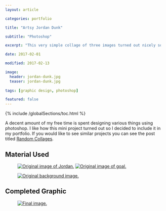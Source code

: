 ```yaml
---
layout: article

categories: portfolio

title: "Artsy Jordan Dunk"

subtitle: "Photoshop"

excerpt: "This very simple collage of three images turned out nicely so I decided to include it in my portfolio."

date: 2017-02-01

modified: 2017-02-13

image: 
  header: jordan-dunk.jpg
  teaser: jordan-dunk.jpg
  
tags: [graphic design, photoshop]

featured: false
---
```


{% include /globalSections/toc.html %}

A decent amount of my free time is spent designing various things using photoshop. I like how this mini project turned out so I decided to include it in my portfolio. If you would like to see similar projects you can see the post titled <a class="fancyLink" href="{{site.url}}/portfolio/photoshop-collage/">Random Collages</a>.

## Material Used

<figure class="half">
  <a href="{{ site.url }}/images/post-dunk/jordan.jpg" title="Original image of Jordan."><img src="{{ site.url }}/images/post-dunk/jordan.jpg" alt="Original image of Jordan."></a>
  <a href="{{ site.url }}/images/post-dunk/goal.jpg" title="Original image of goal."><img src="{{ site.url }}/images/post-dunk/goal.jpg" alt="Original image of goal."></a>
</figure>

<figure class="half">
  <a href="{{ site.url }}/images/post-dunk/background.jpg" title="Original background image."><img src="{{ site.url }}/images/post-dunk/background.jpg" alt="Original background image."></a>
</figure>

## Completed Graphic

<figure class="full">
  <a href="{{ site.url }}/images/post-dunk/jordan-dunk.jpg" title="Final image."><img src="{{ site.url }}/images/post-dunk/jordan-dunk.jpg" alt="Final image."></a>
</figure>
